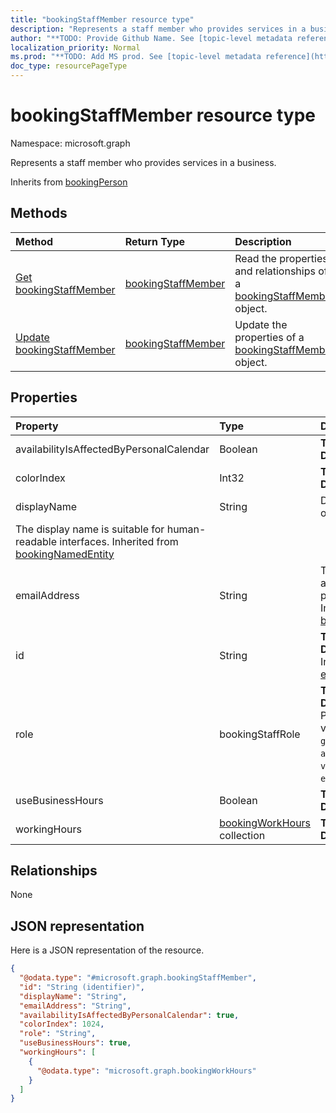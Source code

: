 ```yaml
---
title: "bookingStaffMember resource type"
description: "Represents a staff member who provides services in a business."
author: "**TODO: Provide Github Name. See [topic-level metadata reference](https://msgo.azurewebsites.net/add/document/guidelines/metadata.html#topic-level-metadata)**"
localization_priority: Normal
ms.prod: "**TODO: Add MS prod. See [topic-level metadata reference](https://msgo.azurewebsites.net/add/document/guidelines/metadata.html#topic-level-metadata)**"
doc_type: resourcePageType
---
```


# bookingStaffMember resource type


Namespace: microsoft.graph

Represents a staff member who provides services in a business.


Inherits from [bookingPerson](../resources/bookingperson.md)

## Methods
|Method|Return Type|Description|
|:---|:---|:---|
|[Get bookingStaffMember](../api/bookingstaffmember-get.md)|[bookingStaffMember](../resources/bookingstaffmember.md)|Read the properties and relationships of a [bookingStaffMember](../resources/bookingstaffmember.md) object.|
|[Update bookingStaffMember](../api/bookingstaffmember-update.md)|[bookingStaffMember](../resources/bookingstaffmember.md)|Update the properties of a [bookingStaffMember](../resources/bookingstaffmember.md) object.|

## Properties
|Property|Type|Description|
|:---|:---|:---|
|availabilityIsAffectedByPersonalCalendar|Boolean|**TODO: Add Description**|
|colorIndex|Int32|**TODO: Add Description**|
|displayName|String|Display name of this entity.
The display name is suitable for human-readable interfaces. Inherited from [bookingNamedEntity](../resources/bookingnamedentity.md)|
|emailAddress|String|The e-mail address of this person. Inherited from [bookingPerson](../resources/bookingperson.md)|
|id|String|**TODO: Add Description** Inherited from [entity](../resources/entity.md)|
|role|bookingStaffRole|**TODO: Add Description**. Possible values are: `guest`, `administrator`, `viewer`, `externalGuest`.|
|useBusinessHours|Boolean|**TODO: Add Description**|
|workingHours|[bookingWorkHours](../resources/bookingworkhours.md) collection|**TODO: Add Description**|

## Relationships
None

## JSON representation
Here is a JSON representation of the resource.
<!-- {
  "blockType": "resource",
  "keyProperty": "id",
  "@odata.type": "microsoft.graph.bookingStaffMember",
  "baseType": "microsoft.graph.bookingPerson",
  "openType": false
}
-->
``` json
{
  "@odata.type": "#microsoft.graph.bookingStaffMember",
  "id": "String (identifier)",
  "displayName": "String",
  "emailAddress": "String",
  "availabilityIsAffectedByPersonalCalendar": true,
  "colorIndex": 1024,
  "role": "String",
  "useBusinessHours": true,
  "workingHours": [
    {
      "@odata.type": "microsoft.graph.bookingWorkHours"
    }
  ]
}
```

